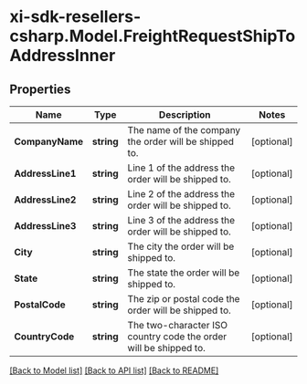 # xi-sdk-resellers-csharp.Model.FreightRequestShipToAddressInner

## Properties

Name | Type | Description | Notes
------------ | ------------- | ------------- | -------------
**CompanyName** | **string** | The name of the company the order will be shipped to. | [optional] 
**AddressLine1** | **string** | Line 1 of the address the order will be shipped to. | [optional] 
**AddressLine2** | **string** | Line 2 of the address the order will be shipped to. | [optional] 
**AddressLine3** | **string** | Line 3 of the address the order will be shipped to. | [optional] 
**City** | **string** | The city the order will be shipped to. | [optional] 
**State** | **string** | The state the order will be shipped to. | [optional] 
**PostalCode** | **string** | The zip or postal code the order will be shipped to. | [optional] 
**CountryCode** | **string** | The two-character ISO country code the order will be shipped to. | [optional] 

[[Back to Model list]](../README.md#documentation-for-models) [[Back to API list]](../README.md#documentation-for-api-endpoints) [[Back to README]](../README.md)

